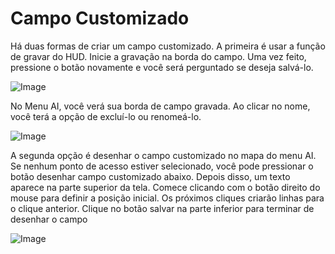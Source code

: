 # Campo Customizado


Há duas formas de criar um campo customizado.
A primeira é usar a função de gravar do HUD.
Inicie a gravação na borda do campo.
Uma vez feito, pressione o botão novamente e você será perguntado se deseja salvá-lo.


![Image](/home/runner/work/CourseplayHelp/CourseplayHelp/recordcustomhelp_0_0_765_510.png)


No Menu AI, você verá sua borda de campo gravada.
Ao clicar no nome, você terá a opção de excluí-lo ou renomeá-lo.


![Image](/home/runner/work/CourseplayHelp/CourseplayHelp/donecustomhelp_0_0_765_510.png)


A segunda opção é desenhar o campo customizado no mapa do menu AI.
Se nenhum ponto de acesso estiver selecionado, você pode pressionar o botão desenhar campo customizado abaixo.
Depois disso, um texto aparece na parte superior da tela.
Comece clicando com o botão direito do mouse para definir a posição inicial.
Os próximos cliques criarão linhas para o clique anterior.
Clique no botão salvar na parte inferior para terminar de desenhar o campo 


![Image](/home/runner/work/CourseplayHelp/CourseplayHelp/drawcustomhelp_0_0_765_510.png)

